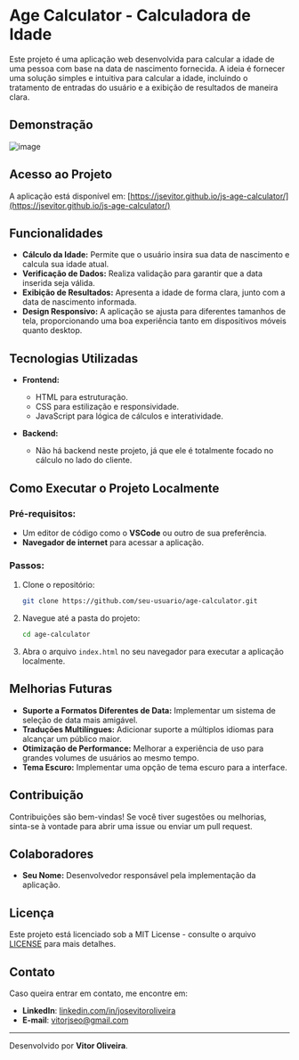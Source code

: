# Age Calculator - Calculadora de Idade

Este projeto é uma aplicação web desenvolvida para calcular a idade de uma pessoa com base na data de nascimento fornecida. A ideia é fornecer uma solução simples e intuitiva para calcular a idade, incluindo o tratamento de entradas do usuário e a exibição de resultados de maneira clara.

## Demonstração

![image](https://github.com/user-attachments/assets/263374f9-f93c-4f54-aa14-c91f6c16fa59)

## Acesso ao Projeto

A aplicação está disponível em: [https://jsevitor.github.io/js-age-calculator/](https://jsevitor.github.io/js-age-calculator/)

## Funcionalidades

- **Cálculo da Idade:** Permite que o usuário insira sua data de nascimento e calcula sua idade atual.
- **Verificação de Dados:** Realiza validação para garantir que a data inserida seja válida.
- **Exibição de Resultados:** Apresenta a idade de forma clara, junto com a data de nascimento informada.
- **Design Responsivo:** A aplicação se ajusta para diferentes tamanhos de tela, proporcionando uma boa experiência tanto em dispositivos móveis quanto desktop.

## Tecnologias Utilizadas

- **Frontend:**
  - HTML para estruturação.
  - CSS para estilização e responsividade.
  - JavaScript para lógica de cálculos e interatividade.

- **Backend:**
  - Não há backend neste projeto, já que ele é totalmente focado no cálculo no lado do cliente.

## Como Executar o Projeto Localmente

### Pré-requisitos:

- Um editor de código como o **VSCode** ou outro de sua preferência.
- **Navegador de internet** para acessar a aplicação.

### Passos:

1. Clone o repositório:
    ```bash
    git clone https://github.com/seu-usuario/age-calculator.git
    ```

2. Navegue até a pasta do projeto:
    ```bash
    cd age-calculator
    ```

3. Abra o arquivo `index.html` no seu navegador para executar a aplicação localmente.

## Melhorias Futuras

- **Suporte a Formatos Diferentes de Data:** Implementar um sistema de seleção de data mais amigável.
- **Traduções Multilíngues:** Adicionar suporte a múltiplos idiomas para alcançar um público maior.
- **Otimização de Performance:** Melhorar a experiência de uso para grandes volumes de usuários ao mesmo tempo.
- **Tema Escuro:** Implementar uma opção de tema escuro para a interface.

## Contribuição

Contribuições são bem-vindas! Se você tiver sugestões ou melhorias, sinta-se à vontade para abrir uma issue ou enviar um pull request.

## Colaboradores

- **Seu Nome:** Desenvolvedor responsável pela implementação da aplicação.

## Licença

Este projeto está licenciado sob a MIT License - consulte o arquivo [LICENSE](LICENSE) para mais detalhes.

## Contato

Caso queira entrar em contato, me encontre em:

- **LinkedIn**: [linkedin.com/in/josevitoroliveira](https://linkedin.com/in/josevitoroliveira)
- **E-mail**: [vitorjseo@gmail.com](mailto:vitorjseo@gmail.com)

---
Desenvolvido por **Vitor Oliveira**.

